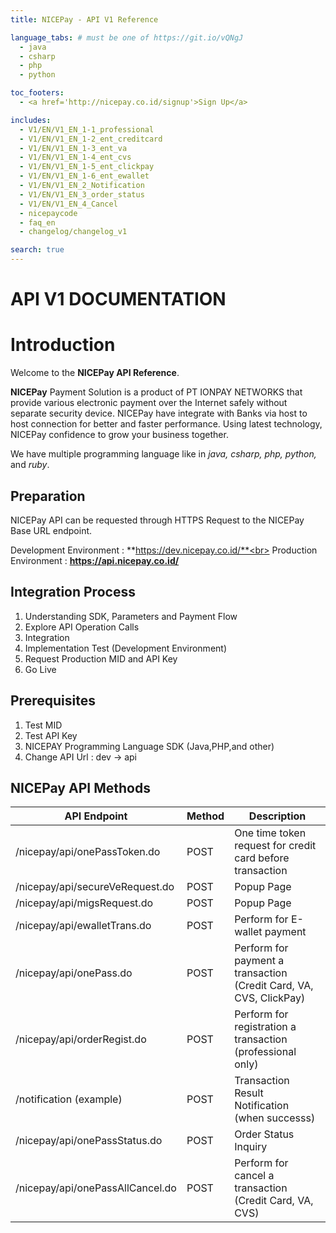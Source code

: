 ```yaml
---
title: NICEPay - API V1 Reference

language_tabs: # must be one of https://git.io/vQNgJ
  - java
  - csharp
  - php
  - python

toc_footers:
  - <a href='http://nicepay.co.id/signup'>Sign Up</a>

includes:
  - V1/EN/V1_EN_1-1_professional
  - V1/EN/V1_EN_1-2_ent_creditcard
  - V1/EN/V1_EN_1-3_ent_va
  - V1/EN/V1_EN_1-4_ent_cvs
  - V1/EN/V1_EN_1-5_ent_clickpay
  - V1/EN/V1_EN_1-6_ent_ewallet
  - V1/EN/V1_EN_2_Notification
  - V1/EN/V1_EN_3_order_status
  - V1/EN/V1_EN_4_Cancel
  - nicepaycode
  - faq_en
  - changelog/changelog_v1

search: true
---
```

# API V1 DOCUMENTATION

# Introduction

Welcome to the **NICEPay API Reference**.

**NICEPay** Payment Solution is a product of PT IONPAY NETWORKS that provide various electronic payment over the Internet safely without separate security device. NICEPay have integrate with Banks via host to host connection for better and faster performance. Using latest technology, NICEPay confidence to grow your business together.

We have multiple programming language like in *java, csharp, php, python,* and *ruby*.

## Preparation

NICEPay API can be requested through HTTPS Request to the NICEPay Base URL endpoint.

Development Environment : **https://dev.nicepay.co.id/**<br>
Production Environment : **https://api.nicepay.co.id/**


## Integration Process
<ol type="1">
  <li>Understanding SDK, Parameters and Payment Flow
  <li>Explore API Operation Calls
  <li>Integration
  <li>Implementation Test (Development Environment)
  <li>Request Production MID and API Key
  <li>Go Live
</ol>

## Prerequisites
<ol type="1">
  <li>Test MID
  <li>Test API Key
  <li>NICEPAY Programming Language SDK (Java,PHP,and other)
  <li>Change API Url : dev -> api
</ol>

## NICEPay API Methods

API Endpoint | Method | Description
------------ | ------------| ------------------------
/nicepay/api/onePassToken.do | POST | One time token request for credit card before transaction
/nicepay/api/secureVeRequest.do| POST | Popup Page
/nicepay/api/migsRequest.do | POST | Popup Page
/nicepay/api/ewalletTrans.do | POST | Perform for E-wallet payment
/nicepay/api/onePass.do | POST | Perform for payment a transaction (Credit Card, VA, CVS, ClickPay)
/nicepay/api/orderRegist.do | POST | Perform for registration a transaction (professional only)
/notification (example) | POST | Transaction Result Notification (when successs)
/nicepay/api/onePassStatus.do | POST | Order Status Inquiry
/nicepay/api/onePassAllCancel.do | POST | Perform for cancel a transaction (Credit Card, VA, CVS)
